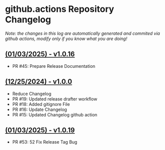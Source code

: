 # github.actions Repository Changelog
*Note: the changes in this log are automatically generated and commited via github actions, modify only if you know what you are doing!*

## **[(01/03/2025) - v1.0.16](https://github.com/deepworks-net/github.actions/releases/tag/v1.0.16)**
- PR #45: Prepare Release Documentation

## **[(12/25/2024) - v1.0.0](https://github.com/deepworks-net/github.actions/releases/tag/v1.0.0)**
- Reduce Changelog
- PR #19: Updated release drafter workflow
- PR #18: Added gitignore File
- PR #16: Update Changelog
- PR #15: Updated Changelog github action
## **[(01/03/2025) - v1.0.19](https://github.com/deepworks-net/github.actions/releases/tag/v1.0.19)**
- PR #53: 52 Fix Release Tag Bug
